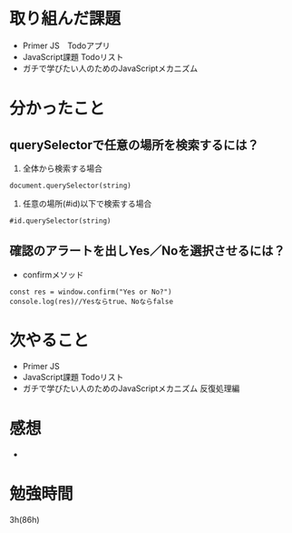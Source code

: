 # 取り組んだ課題
- Primer JS　Todoアプリ
- JavaScript課題 Todoリスト
- ガチで学びたい人のためのJavaScriptメカニズム 
# 分かったこと
## querySelectorで任意の場所を検索するには？
1. 全体から検索する場合
```js:title
document.querySelector(string)
```
1. 任意の場所(#id)以下で検索する場合
```js:title
#id.querySelector(string)
```
## 確認のアラートを出しYes／Noを選択させるには？
- confirmメソッド
```js:title
const res = window.confirm("Yes or No?")
console.log(res)//Yesならtrue、Noならfalse
```
# 次やること
- Primer JS
- JavaScript課題 Todoリスト
- ガチで学びたい人のためのJavaScriptメカニズム 反復処理編
# 感想
- 
# 勉強時間
3h(86h)
